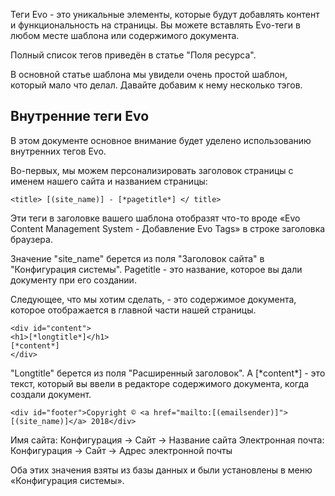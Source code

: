 Теги Evo - это уникальные элементы, которые будут добавлять контент и функциональность на страницы. Вы можете вставлять Evo-теги в любом месте шаблона или содержимого документа.

Полный список тегов приведён в статье "Поля ресурса".

В основной статье шаблона мы увидели очень простой шаблон, который мало что делал. Давайте добавим к нему несколько тэгов.

## Внутренние теги Evo ##
В этом документе основное внимание будет уделено использованию внутренних тегов Evo.

Во-первых, мы можем персонализировать заголовок страницы с именем нашего сайта и названием страницы:

```
<title> [(site_name)] - [*pagetitle*] </ title>
```

Эти теги в заголовке вашего шаблона отобразят что-то вроде «Evo Content Management System - Добавление Evo Tags» в строке заголовка браузера.

Значение "site_name" берется из поля "Заголовок сайта" в "Конфигурация системы". Pagetitle - это название, которое вы дали документу при его создании.

Следующее, что мы хотим сделать, - это содержимое документа, которое отображается в главной части нашей страницы. 
```
<div id="content">
<h1>[*longtitle*]</h1>
[*content*]
</div>
```
"Longtitle" берется из поля "Расширенный заголовок". А [\*content\*] - это текст, который вы ввели в редакторе содержимого документа, когда создали документ.


```
<div id="footer">Copyright © <a href="mailto:[(emailsender)]">[(site_name)]</a> 2018</div>
```
Имя сайта: Конфигурация -> Сайт -> Название сайта
Электронная почта: Конфигурация -> Сайт -> Адрес электронной почты

Оба этих значения взяты из базы данных и были установлены в меню «Конфигурация системы».

